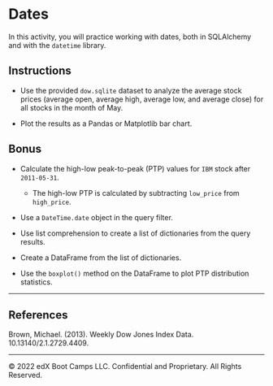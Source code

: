 # Dates

In this activity, you will practice working with dates, both in SQLAlchemy and with the `datetime` library.

## Instructions

* Use the provided `dow.sqlite` dataset to analyze the average stock prices (average open, average high, average low, and average close) for all stocks in the month of May.

* Plot the results as a Pandas or Matplotlib bar chart.

## Bonus

* Calculate the high-low peak-to-peak (PTP) values for `IBM` stock after `2011-05-31`.

    * The high-low PTP is calculated by subtracting `low_price` from `high_price`.

* Use a `DateTime.date` object in the query filter.

* Use list comprehension to create a list of dictionaries from the query results.

* Create a DataFrame from the list of dictionaries.

* Use the `boxplot()` method on the DataFrame to plot PTP distribution statistics.

---

## References

Brown, Michael. (2013). Weekly Dow Jones Index Data. 10.13140/2.1.2729.4409.

---

© 2022 edX Boot Camps LLC. Confidential and Proprietary. All Rights Reserved.
